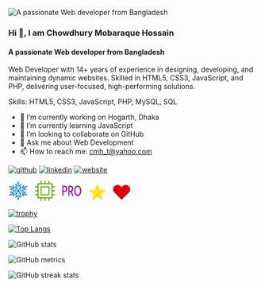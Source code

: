 ![A passionate Web developer from Bangladesh](https://media.licdn.com/dms/image/v2/D5616AQEzUXUHSB0laA/profile-displaybackgroundimage-shrink_350_1400/profile-displaybackgroundimage-shrink_350_1400/0/1737883691336?e=1743638400&v=beta&t=VPjqDPWO4fDuzWUhN_5557yWfNF-EqFaKqMzb4T2fyI)


### Hi 👋, I am Chowdhury Mobaraque Hossain
#### A passionate Web developer from Bangladesh


Web Developer with 14+ years of experience in designing, developing, and maintaining dynamic websites. Skilled in HTML5, CSS3, JavaScript, and PHP, delivering user-focused, high-performing solutions.

Skills: HTML5, CSS3, JavaScript, PHP, MySQL, SQL

- 🔭 I’m currently working on Hogarth, Dhaka 
- 🌱 I’m currently learning JavaScript 
- 👯 I’m looking to collaborate on GitHub 
- 💬 Ask me about Web Development 
- 📫 How to reach me: cmh_t@yahoo.com 


[<img src='https://cdn.jsdelivr.net/npm/simple-icons@3.0.1/icons/github.svg' alt='github' height='40'>](https://github.com/mobaraquee)  [<img src='https://cdn.jsdelivr.net/npm/simple-icons@3.0.1/icons/linkedin.svg' alt='linkedin' height='40'>](https://www.linkedin.com/in/Mobaraque/)  [<img src='https://cdn.jsdelivr.net/npm/simple-icons@3.0.1/icons/icloud.svg' alt='website' height='40'>](www.mobaraque.com)  

<a href='https://archiveprogram.github.com/'><img src='https://raw.githubusercontent.com/acervenky/animated-github-badges/master/assets/acbadge.gif' width='40' height='40'></a> <a href='https://docs.github.com/en/developers'><img src='https://raw.githubusercontent.com/acervenky/animated-github-badges/master/assets/devbadge.gif' width='40' height='40'></a> <a href='https://github.com/pricing'><img src='https://raw.githubusercontent.com/acervenky/animated-github-badges/master/assets/pro.gif' width='40' height='40'></a> <a href='https://stars.github.com/'><img src='https://raw.githubusercontent.com/acervenky/animated-github-badges/master/assets/starbadge.gif' width='35' height='35'></a> <a href='https://docs.github.com/en/github/supporting-the-open-source-community-with-github-sponsors'><img src='https://raw.githubusercontent.com/acervenky/animated-github-badges/master/assets/sponsorbadge.gif' width='35' height='35'></a> 

[![trophy](https://github-profile-trophy.vercel.app/?username=mobaraquee)](https://github.com/ryo-ma/github-profile-trophy)

[![Top Langs](https://github-readme-stats.vercel.app/api/top-langs/?username=mobaraquee)](https://github.com/anuraghazra/github-readme-stats)

![GitHub stats](https://github-readme-stats.vercel.app/api?username=mobaraquee&show_icons=true&count_private=true)  

![GitHub metrics](https://metrics.lecoq.io/mobaraquee)  

![GitHub streak stats](https://streak-stats.demolab.com/?user=mobaraquee)  

